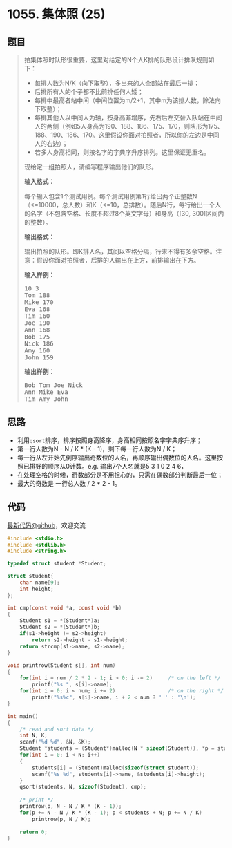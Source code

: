 <h1>1055. 集体照 (25)</h1>

## 题目

> <div id="problemContent">
> <p>
> 拍集体照时队形很重要，这里对给定的N个人K排的队形设计排队规则如下：
> </p>
> <ul>
> <li>每排人数为N/K（向下取整），多出来的人全部站在最后一排；
> <li>后排所有人的个子都不比前排任何人矮；
> <li>每排中最高者站中间（中间位置为m/2+1，其中m为该排人数，除法向下取整）；
> <li>每排其他人以中间人为轴，按身高非增序，先右后左交替入队站在中间人的两侧（例如5人身高为190、188、186、175、170，则队形为175、188、190、186、170。这里假设你面对拍照者，所以你的左边是中间人的右边）；
> <li>若多人身高相同，则按名字的字典序升序排列。这里保证无重名。
> </li></li></li></li></li></ul>
> <p>现给定一组拍照人，请编写程序输出他们的队形。</p>
> <p><b>
> 输入格式：
> </b></p>
> <p>每个输入包含1个测试用例。每个测试用例第1行给出两个正整数N（&lt;=10000，总人数）和K（&lt;=10，总排数）。随后N行，每行给出一个人的名字（不包含空格、长度不超过8个英文字母）和身高（[30, 300]区间内的整数）。
> </p>
> <p><b>
> 输出格式：
> </b></p>
> <p>
> 输出拍照的队形。即K排人名，其间以空格分隔，行末不得有多余空格。注意：假设你面对拍照者，后排的人输出在上方，前排输出在下方。
> </p>
> <b>输入样例：</b><pre>
> 10 3
> Tom 188
> Mike 170
> Eva 168
> Tim 160
> Joe 190
> Ann 168
> Bob 175
> Nick 186
> Amy 160
> John 159
> </pre>
> <b>输出样例：</b><pre>
> Bob Tom Joe Nick
> Ann Mike Eva
> Tim Amy John
> </pre>
> </div>

## 思路

- 利用`qsort`排序，排序按照身高降序，身高相同按照名字字典序升序；
- 第一行人数为N - N / K * (K - 1)，剩下每一行人数为N / K；
- 每一行从左开始先倒序输出奇数位的人名，再顺序输出偶数位的人名。这里按照已排好的顺序从0计数。e.g. 输出7个人名就是5 3 1 0 2 4 6，
 - 在处理空格的时候，奇数部分是不用担心的，只需在偶数部分判断最后一位；
 - 最大的奇数是 一行总人数 / 2 * 2 - 1。

## 代码

[最新代码@github](https://github.com/OliverLew/PAT/blob/master/PATBasic/1055.c)，欢迎交流
```c
#include <stdio.h>
#include <stdlib.h>
#include <string.h>

typedef struct student *Student;

struct student{
    char name[9];
    int height;
};

int cmp(const void *a, const void *b)
{
    Student s1 = *(Student*)a;
    Student s2 = *(Student*)b;
    if(s1->height != s2->height)
        return s2->height - s1->height;
    return strcmp(s1->name, s2->name);
}

void printrow(Student s[], int num)
{
    for(int i = num / 2 * 2 - 1; i > 0; i -= 2)     /* on the left */
        printf("%s ", s[i]->name);
    for(int i = 0; i < num; i += 2)                 /* on the right */
        printf("%s%c", s[i]->name, i + 2 < num ? ' ' : '\n');
}

int main()
{
    /* read and sort data */
    int N, K;
    scanf("%d %d", &N, &K);
    Student *students = (Student*)malloc(N * sizeof(Student)), *p = students;
    for(int i = 0; i < N; i++)
    {
        students[i] = (Student)malloc(sizeof(struct student));
        scanf("%s %d", students[i]->name, &students[i]->height);
    }
    qsort(students, N, sizeof(Student), cmp);
    
    /* print */
    printrow(p, N - N / K * (K - 1));
    for(p += N - N / K * (K - 1); p < students + N; p += N / K)
        printrow(p, N / K);
    
    return 0;
}

```